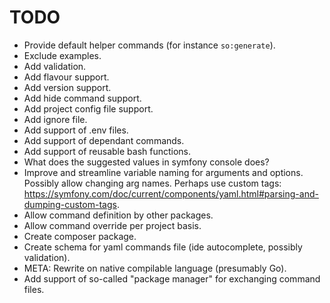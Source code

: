 # TODO
- Provide default helper commands (for instance `so:generate`).
- Exclude examples.
- Add validation.
- Add flavour support.
- Add version support.
- Add hide command support.
- Add project config file support.
- Add ignore file.
- Add support of .env files.
- Add support of dependant commands.
- Add support of reusable bash functions.
- What does the suggested values in symfony console does?
- Improve and streamline variable naming for arguments and options. Possibly allow changing arg names. Perhaps use custom tags: https://symfony.com/doc/current/components/yaml.html#parsing-and-dumping-custom-tags.
- Allow command definition by other packages.
- Allow command override per project basis.
- Create composer package.
- Create schema for yaml commands file (ide autocomplete, possibly validation).
- META: Rewrite on native compilable language (presumably Go).
- Add support of so-called "package manager" for exchanging command files.
